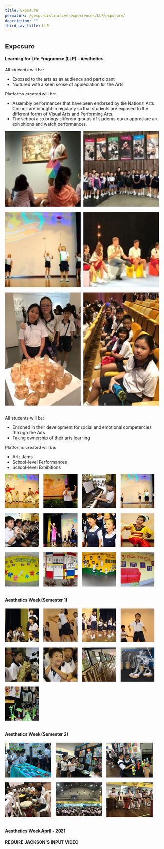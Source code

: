 ```yaml
---
title: Exposure
permalink: /gesps-distinctive-experiences/LLP/exposure/
description: ""
third_nav_title: LLP
---
```

## Exposure

#### Learning for Life Programme (LLP) – Aesthetics

All students will be:

*   Exposed to the arts as an audience and participant
*   Nurtured with a keen sense of appreciation for the Arts

Platforms created will be:  

*   Assembly performances that have been endorsed by the National Arts Council are brought in regularly so that students are exposed to the different forms of Visual Arts and Performing Arts.
*   The school also brings different groups of students out to appreciate art exhibitions and watch performances.

<img src="/images/Picture5-150x150.jpg" style="width:49%" align=left>
<img src="/images/Picture4-150x150.jpg" style="width:49%" align=right>
<br clear="left"><br>

<img src="/images/CHR_5857-150x150.jpg" style="width:49%" align=left>
<img src="/images/Picture6-150x150.jpg" style="width:49%" align=right>
<br clear="left"><br>

<img src="/images/Picture8-200x300.jpg" style="width:49%" align=left>
<img src="/images/Picture7-200x300.png" style="width:49%" align=right>
<br clear="left"><br>

All students will be:  

*   Enriched in their development for social and emotional competencies through the Arts
*   Taking ownership of their arts learning

Platforms created will be:

*   Arts Jams
*   School-level Performances
*   School-level Exhibitions

<img src="/images/CHR_5738-150x150.jpg" style="width:22%;margin-right:15px;" align = "left">  
<img src="/images/CHR_2564-150x150.jpg" style="width:22%;margin-right:15px;" align = "left">  
<img src="/images/Picture16-150x150.jpg" style="width:22%;margin-right:15px;" align = "left">  
<img src="/images/CHR_5857-150x150 (1).jpg" style="width:22%;margin-right:15px;" align = "left">  
<br clear="left"><br>

<img src="/images/Picture3-150x150.jpg" style="width:22%;margin-right:15px;" align = "left">  
<img src="/images/CHR_5977-150x150.jpg" style="width:22%;margin-right:15px;" align = "left">  
<img src="/images/CHR_6124-150x150.jpg" style="width:22%;margin-right:15px;" align = "left">  
<img src="/images/CHR_5595-1-150x150.jpg" style="width:22%;margin-right:15px;" align = "left">
<br clear="left"><br>

<img src="/images/DHM-150x150.jpg" style="width:22%;margin-right:15px;" align = "left">  
<img src="/images/DHMP0037-150x150.jpg" style="width:22%;margin-right:15px;" align = "left">  
<img src="/images/DOQO4205-150x150.jpg" style="width:22%;margin-right:15px;" align = "left">  
<img src="/images/DPFTG9120-150x150.jpg" style="width:22%;margin-right:15px;" align = "left">  
<br clear="left"><br>

#### Aesthetics Week (Semester 1)

<img src="/images/P1-Dance-1-150x150.jpg" style="width:22%;margin-right:15px;" align = "left">  
<img src="/images/P2-Dance-2-150x150.jpg" style="width:22%;margin-right:15px;" align = "left">  
<img src="/images/P1-Dance-2-150x150.jpg" style="width:22%;margin-right:15px;" align = "left">  
<img src="/images/P2-Dance-1-150x150.jpg" style="width:22%;margin-right:15px;" align = "left">  
<br clear="left"><br>

<img src="/images/ArtsJam-2-150x150.jpg" style="width:22%;margin-right:15px;" align = "left">  
<img src="/images/ArtsJam-1-150x150.jpg" style="width:22%;margin-right:15px;" align = "left">  
<img src="/images/Art-Exhibition-1-150x150.jpg" style="width:22%;margin-right:15px;" align = "left">  
<img src="/images/Art-Exhibition-2-150x150.jpg" style="width:22%;margin-right:15px;" align = "left">  
<br clear="left"><br>

<img src="/images/Art-Exhibition-3-150x150.jpg" style="width:22%;margin-right:15px;" align = "left"> 
<br clear="left"><br>

#### Aesthetics Week (Semester 2)

<img src="/images/Aesthetics Week (sem 2).jpg" style="width:30%;margin-right:15px;" align = "left">
<img src="/images/Aesthetics Week (sem 2)_2.jpg" style="width:30%;margin-right:15px;" align = "left">
<img src="/images/Aesthetics Week (sem 2)_3.jpg" style="width:30%;margin-right:15px;" align = "left">
<br clear="left"><br>

<img src="/images/Aesthetics Week (sem 2)_4.jpg" style="width:30%;margin-right:15px;" align = "left">
<img src="/images/Aesthetics Week (sem 2)_5.jpg" style="width:30%;margin-right:15px;" align = "left">
<img src="/images/Aesthetics Week (sem 2)_6.jpg" style="width:30%;margin-right:15px;" align = "left">
<br clear="left"><br>

#### Aesthetics Week April - 2021

**REQUIRE JACKSON'S INPUT VIDEO**
